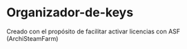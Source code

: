 # Organizador-de-keys
Creado con el propósito de facilitar activar licencias con ASF (ArchiSteamFarm)

